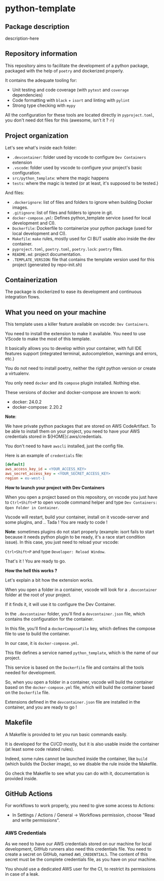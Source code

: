 # python-template

## Package description

description-here

## Repository information

This repository aims to facilitate the development of a python package, packaged with the help of `poetry` and dockerized properly.

It contains the adequate tooling for:

- Unit testing and code coverage (with `pytest` and `coverage` dependencies)
- Code formatting with `black` + `isort` and linting with `pylint`
- Strong type checking with `mypy`

All the configuration for these tools are located directly in `pyproject.toml`, you don't need dot files for this (awesome, isn't it ? :fire:)

## Project organization

Let's see what's inside each folder:

- `.devcontainer`: folder used by vscode to configure `Dev Containers` extension
- `.vscode`: folder used by vscode to configure your project's basic configuration.
- `src/python_template`: where the magic happens
- `tests`: where the magic is tested (or at least, it's supposed to be tested.)

And files:

- `.dockerignore`: list of files and folders to ignore when building Docker images.
- `.gitignore`: list of files and folders to ignore in git.
- `docker-compose.yml`: Defines python_template service (used for local development and CI).
- `Dockerfile`: Dockerfile to containerize your python package (used for local development and CI).
- `Makefile`: `make` rules, mostly used for CI BUT usable also inside the dev container.
- `pyproject.toml`, `poetry.toml`, `poetry.lock`: `poetry` files.
- `README.md`: project documentation.
- `.TEMPLATE_VERSION`: file that contains the template version used for this project (generated by repo-init.sh)

## Containerization

The package is dockerized to ease its development and continuous integration flows.

## What you need on your machine

This template uses a killer feature available on vscode: `Dev Containers`.

You need to install the extension to make it available. You need to use VScode to make the most of this template.

It basically allows you to develop within your container, with full IDE features support (integrated terminal, autocompletion, warnings and errors, etc.)

You do not need to install poetry, neither the right python version or create a virtualenv.

You only need `docker` and its `compose` plugin installed. Nothing else.

These versions of docker and docker-compose are known to work:

- docker: 24.0.2
- docker-compose: 2.20.2

__Note__:

We have private python packages that are stored on AWS CodeArtifact. To be able to install them on your project, you need to have your AWS credentials stored in ${HOME}/.aws/credentials.

You don't need to have `awscli` installed, just the config file.

Here is an example of `credentials` file:

```ini
[default]
aws_access_key_id = <YOUR_ACCESS_KEY>
aws_secret_access_key = <YOUR_SECRET_ACCESS_KEY>
region = eu-west-1
```

**How to launch your project with Dev Containers**

When you open a project based on this repository, on vscode you just have to `Ctrl+Shift+P` to open vscode command helper and type `Dev Containers: Open Folder in Container`.

Vscode will restart, build your container, install on it vscode-server and some plugins, and .. Tada ! You are ready to code !

**Note**: sometimes plugins do not start properly (example: isort fails to start because it needs python plugin to be ready, it's a race start condition issue). In this case, you just need to reload your vscode:

`Ctrl+Shift+P` and type `Developer: Reload Window`.

That's it ! You are ready to go.

**How the hell this works ?**

Let's explain a bit how the extension works.

When you open a folder in a container, vscode will look for a `.devcontainer` folder at the root of your project.

If it finds it, it will use it to configure the Dev Container.

In the `.devcontainer` folder, you'll find a `devcontainer.json` file, which contains the configuration for the container.

In this file, you'll find a `dockerComposeFile` key, which defines the compose file to use to build the container.

In our case, it is `docker-compose.yml`.

This file defines a service named `python_template`, which is the name of our project.

This service is based on the `Dockerfile` file and contains all the tools needed for development.

So, when you open a folder in a container, vscode will build the container based on the `docker-compose.yml` file, which will build the container based on the `Dockerfile` file.

Extensions defined in the `devcontainer.json` file are installed in the container, and you are ready to go !

## Makefile

A Makefile is provided to let you run basic commands easily.

It is developed for the CI/CD mostly, but it is also usable inside the container (at least some code related rules).

Indeed, some rules cannot be launched inside the container, like `build` (which builds the Docker image), so we disable the rule inside the Makefile.

Go check the Makefile to see what you can do with it, documentation is provided inside.

## GitHub Actions

For workflows to work properly, you need to give some access to Actions:

- In Settings / Actions / General -> Workflows permission, choose "Read and write permissions".

### AWS Credentials

As we need to have our AWS credentials stored on our machine for local development, GitHub runners also need this credentials file. You need to create a secret on GitHub, named `AWS_CREDENTIALS`. The content of this secret must be the complete credentials file, as you have on your machine.

You should use a dedicated AWS user for the CI, to restrict its permissions in case of a leak.
